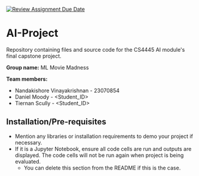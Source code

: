 [![Review Assignment Due Date](https://classroom.github.com/assets/deadline-readme-button-22041afd0340ce965d47ae6ef1cefeee28c7c493a6346c4f15d667ab976d596c.svg)](https://classroom.github.com/a/XqvnLU5y)
# AI-Project
Repository containing files and source code for the CS4445 AI module's final capstone project.

**Group name:** ML Movie Madness
  
**Team members:**
- Nandakishore Vinayakrishnan - 23070854
- Daniel Moody - <Student_ID>
- Tiernan Scully - <Student_ID>

## Installation/Pre-requisites
- Mention any libraries or installation requirements to demo your project if necessary.
- If it is a Jupyter Notebook, ensure all code cells are run and outputs are displayed. The code cells will not be run again when project is being evaluated.
  - You can delete this section from the README if this is the case.